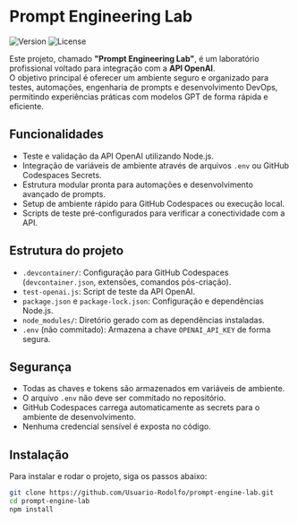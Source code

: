 # Prompt Engineering Lab

![Version](https://img.shields.io/badge/version-1.0.0-blue?style=flat-square)
![License](https://img.shields.io/github/license/Usuario-Rodolfo/prompt-engine-lab?style=flat-square)

Este projeto, chamado **"Prompt Engineering Lab"**, é um laboratório profissional voltado para integração com a **API OpenAI**.  
O objetivo principal é oferecer um ambiente seguro e organizado para testes, automações, engenharia de prompts e desenvolvimento DevOps, permitindo experiências práticas com modelos GPT de forma rápida e eficiente.

## Funcionalidades
- Teste e validação da API OpenAI utilizando Node.js.
- Integração de variáveis de ambiente através de arquivos `.env` ou GitHub Codespaces Secrets.
- Estrutura modular pronta para automações e desenvolvimento avançado de prompts.
- Setup de ambiente rápido para GitHub Codespaces ou execução local.
- Scripts de teste pré-configurados para verificar a conectividade com a API.

## Estrutura do projeto
- `.devcontainer/`: Configuração para GitHub Codespaces (`devcontainer.json`, extensões, comandos pós-criação).  
- `test-openai.js`: Script de teste da API OpenAI.  
- `package.json` e `package-lock.json`: Configuração e dependências Node.js.  
- `node_modules/`: Diretório gerado com as dependências instaladas.  
- `.env` (não commitado): Armazena a chave `OPENAI_API_KEY` de forma segura.  

## Segurança
- Todas as chaves e tokens são armazenados em variáveis de ambiente.  
- O arquivo `.env` não deve ser commitado no repositório.  
- GitHub Codespaces carrega automaticamente as secrets para o ambiente de desenvolvimento.  
- Nenhuma credencial sensível é exposta no código.  

## Instalação
Para instalar e rodar o projeto, siga os passos abaixo:

```bash
git clone https://github.com/Usuario-Rodolfo/prompt-engine-lab.git
cd prompt-engine-lab
npm install
